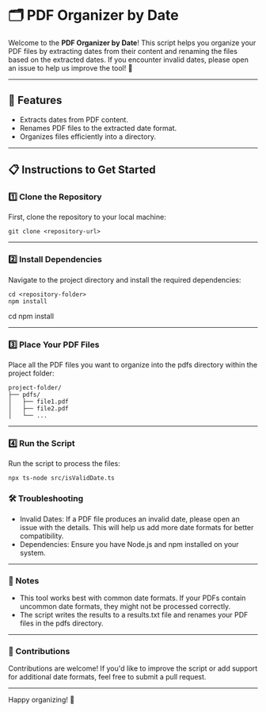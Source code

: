 # 🗂️ PDF Organizer by Date

Welcome to the **PDF Organizer by Date**! This script helps you organize your PDF files by extracting dates from their content and renaming the files based on the extracted dates. If you encounter invalid dates, please open an issue to help us improve the tool! 🚀

---

## 🌟 Features

- Extracts dates from PDF content.
- Renames PDF files to the extracted date format.
- Organizes files efficiently into a directory.

---

## 📋 Instructions to Get Started

### 1️⃣ Clone the Repository

First, clone the repository to your local machine:

```
git clone <repository-url>
```

---

### 2️⃣ Install Dependencies

Navigate to the project directory and install the required dependencies:

```
cd <repository-folder>
npm install
```

cd <repository-folder>
npm install

---

### 3️⃣ Place Your PDF Files

Place all the PDF files you want to organize into the pdfs directory within the project folder:

```
project-folder/
├── pdfs/
│   ├── file1.pdf
│   ├── file2.pdf
│   └── ...
```

---

### 4️⃣ Run the Script

Run the script to process the files:

```
npx ts-node src/isValidDate.ts
```

### 🛠️ Troubleshooting

- Invalid Dates: If a PDF file produces an invalid date, please open an issue with the details. This will help us add more date formats for better compatibility.
- Dependencies: Ensure you have Node.js and npm installed on your system.

---

### 📝 Notes

- This tool works best with common date formats. If your PDFs contain uncommon date formats, they might not be processed correctly.
- The script writes the results to a results.txt file and renames your PDF files in the pdfs directory.

---

### 🤝 Contributions

Contributions are welcome! If you'd like to improve the script or add support for additional date formats, feel free to submit a pull request.

---

Happy organizing! 🎉
